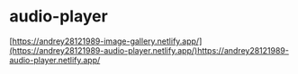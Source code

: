 # audio-player

[https://andrey28121989-image-gallery.netlify.app/](https://andrey28121989-audio-player.netlify.app/)https://andrey28121989-audio-player.netlify.app/
